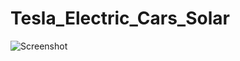 # Tesla_Electric_Cars_Solar

![Screenshot](https://user-images.githubusercontent.com/83111946/182157791-c685710d-0245-4c8e-adff-de41d09d7694.png)
